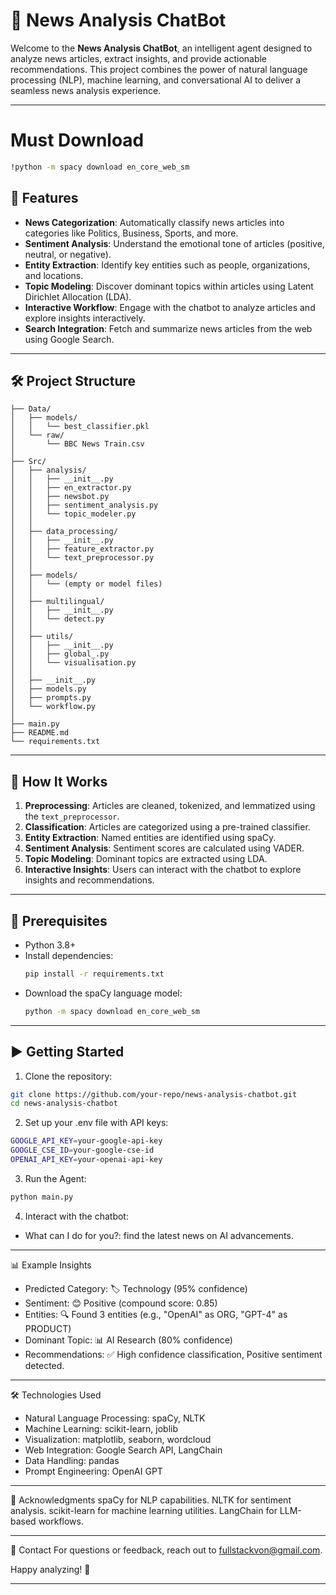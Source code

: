 # 📰 News Analysis ChatBot

Welcome to the **News Analysis ChatBot**, an intelligent agent designed to analyze news articles, extract insights, and provide actionable recommendations. This project combines the power of natural language processing (NLP), machine learning, and conversational AI to deliver a seamless news analysis experience.

---

# Must Download
```bash
!python -m spacy download en_core_web_sm
```

## 🚀 Features

- **News Categorization**: Automatically classify news articles into categories like Politics, Business, Sports, and more.
- **Sentiment Analysis**: Understand the emotional tone of articles (positive, neutral, or negative).
- **Entity Extraction**: Identify key entities such as people, organizations, and locations.
- **Topic Modeling**: Discover dominant topics within articles using Latent Dirichlet Allocation (LDA).
- **Interactive Workflow**: Engage with the chatbot to analyze articles and explore insights interactively.
- **Search Integration**: Fetch and summarize news articles from the web using Google Search.

---

## 🛠️ Project Structure

```
├── Data/
│   ├── models/
│   │   └── best_classifier.pkl
│   └── raw/
│       └── BBC News Train.csv
│
├── Src/
│   ├── analysis/
│   │   ├── __init__.py
│   │   ├── en_extractor.py
│   │   ├── newsbot.py
│   │   ├── sentiment_analysis.py
│   │   └── topic_modeler.py
│   │
│   ├── data_processing/
│   │   ├── __init__.py
│   │   ├── feature_extractor.py
│   │   └── text_preprocessor.py
│   │
│   ├── models/
│   │   └── (empty or model files)
│   │
│   ├── multilingual/
│   │   ├── __init__.py
│   │   └── detect.py
│   │
│   ├── utils/
│   │   ├── __init__.py
│   │   ├── global_.py
│   │   └── visualisation.py
│   │
│   ├── __init__.py
│   ├── models.py
│   ├── prompts.py
│   └── workflow.py
│
├── main.py
├── README.md
└── requirements.txt

```



---

## 🧠 How It Works

1. **Preprocessing**: Articles are cleaned, tokenized, and lemmatized using the `text_preprocessor`.
2. **Classification**: Articles are categorized using a pre-trained classifier.
3. **Entity Extraction**: Named entities are identified using spaCy.
4. **Sentiment Analysis**: Sentiment scores are calculated using VADER.
5. **Topic Modeling**: Dominant topics are extracted using LDA.
6. **Interactive Insights**: Users can interact with the chatbot to explore insights and recommendations.

---

## 🛑 Prerequisites

- Python 3.8+
- Install dependencies:
  ```bash
  pip install -r requirements.txt

- Download the spaCy language model:
  ```bash
  python -m spacy download en_core_web_sm

---

## ▶️ Getting Started

1. Clone the repository:
  ```bash
  git clone https://github.com/your-repo/news-analysis-chatbot.git
  cd news-analysis-chatbot
  ```
2. Set up your .env file with API keys:
  ```bash
  GOOGLE_API_KEY=your-google-api-key
  GOOGLE_CSE_ID=your-google-cse-id
  OPENAI_API_KEY=your-openai-api-key
  ```
3. Run the Agent:
  ```bash
  python main.py
  ```
4. Interact with the chatbot:

- What can I do for you?: find the latest news on AI advancements.

---

📊 Example Insights
- Predicted Category: 🏷️ Technology (95% confidence)
- Sentiment: 😊 Positive (compound score: 0.85)
- Entities: 🔍 Found 3 entities (e.g., "OpenAI" as ORG, "GPT-4" as PRODUCT)
- Dominant Topic: 📊 AI Research (80% confidence)
- Recommendations: ✅ High confidence classification, Positive sentiment detected.

---

🛠️ Technologies Used
- Natural Language Processing: spaCy, NLTK
- Machine Learning: scikit-learn, joblib
- Visualization: matplotlib, seaborn, wordcloud
- Web Integration: Google Search API, LangChain
- Data Handling: pandas
- Prompt Engineering: OpenAI GPT

---

🌟 Acknowledgments
spaCy for NLP capabilities.
NLTK for sentiment analysis.
scikit-learn for machine learning utilities.
LangChain for LLM-based workflows.

---

📧 Contact
For questions or feedback, reach out to fullstackvon@gmail.com.

Happy analyzing! 🎉

---

